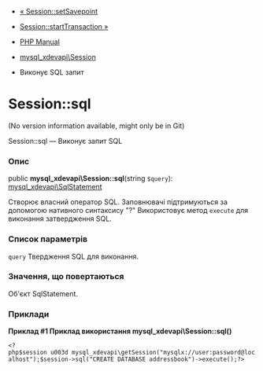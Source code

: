 - [« Session::setSavepoint](mysql-xdevapi-session.setsavepoint.md)
- [Session::startTransaction
»](mysql-xdevapi-session.starttransaction.md)

- [PHP Manual](index.md)
- [mysql_xdevapi\Session](class.mysql-xdevapi-session.md)
- Виконує SQL запит

# Session::sql

(No version information available, might only be in Git)

Session::sql — Виконує запит SQL

### Опис

public **mysql_xdevapi\Session::sql**(string `$query`):
[mysql_xdevapi\SqlStatement](class.mysql-xdevapi-sqlstatement.md)

Створює власний оператор SQL. Заповнювачі підтримуються за допомогою
нативного синтаксису "?" Використовує метод `execute` для виконання
затвердження SQL.

### Список параметрів

`query`
Твердження SQL для виконання.

### Значення, що повертаються

Об'єкт SqlStatement.

### Приклади

**Приклад #1 Приклад використання **mysql_xdevapi\Session::sql()****

` <?php$session u003d mysql_xdevapi\getSession("mysqlx://user:password@localhost");$session->sql("CREATE DATABASE addressbook")->execute();?> `
